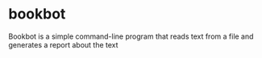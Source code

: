 # bookbot

Bookbot is a simple command-line program that reads text from a file and generates a report about the text
